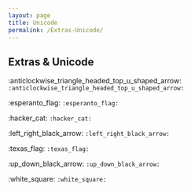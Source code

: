 ```yaml
---
layout: page
title: Unicode
permalink: /Extras-Unicode/
---
```

## Extras & Unicode
:anticlockwise_triangle_headed_top_u_shaped_arrow: 
`:anticlockwise_triangle_headed_top_u_shaped_arrow:` 


:esperanto_flag: 
`:esperanto_flag:` 


:hacker_cat: 
`:hacker_cat:` 


:left_right_black_arrow: 
`:left_right_black_arrow:` 


:texas_flag: 
`:texas_flag:` 


:up_down_black_arrow: 
`:up_down_black_arrow:` 


:white_square: 
`:white_square:` 

